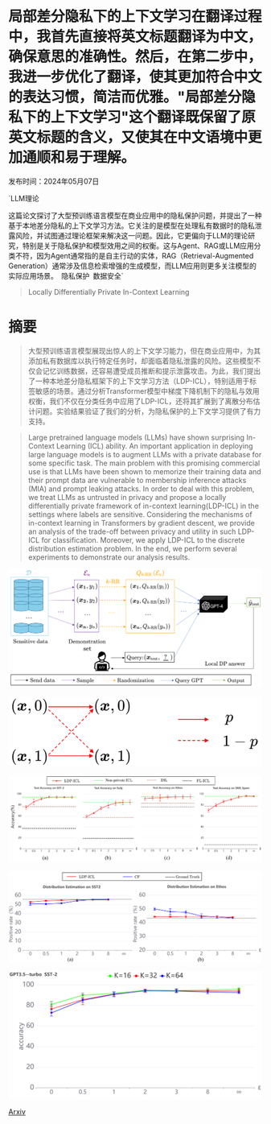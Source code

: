 # 局部差分隐私下的上下文学习在翻译过程中，我首先直接将英文标题翻译为中文，确保意思的准确性。然后，在第二步中，我进一步优化了翻译，使其更加符合中文的表达习惯，简洁而优雅。"局部差分隐私下的上下文学习"这个翻译既保留了原英文标题的含义，又使其在中文语境中更加通顺和易于理解。

发布时间：2024年05月07日

`LLM理论

这篇论文探讨了大型预训练语言模型在商业应用中的隐私保护问题，并提出了一种基于本地差分隐私的上下文学习方法。它关注的是模型在处理私有数据时的隐私泄露风险，并试图通过理论框架来解决这一问题。因此，它更偏向于LLM的理论研究，特别是关于隐私保护和模型效用之间的权衡。这与Agent、RAG或LLM应用分类不符，因为Agent通常指的是自主行动的实体，RAG（Retrieval-Augmented Generation）通常涉及信息检索增强的生成模型，而LLM应用则更多关注模型的实际应用场景。` `隐私保护` `数据安全`

> Locally Differentially Private In-Context Learning

# 摘要

> 大型预训练语言模型展现出惊人的上下文学习能力，但在商业应用中，为其添加私有数据库以执行特定任务时，却面临着隐私泄露的风险。这些模型不仅会记忆训练数据，还容易遭受成员推断和提示泄露攻击。为此，我们提出了一种本地差分隐私框架下的上下文学习方法（LDP-ICL），特别适用于标签敏感的场景。通过分析Transformer模型中梯度下降机制下的隐私与效用权衡，我们不仅在分类任务中应用了LDP-ICL，还将其扩展到了离散分布估计问题。实验结果验证了我们的分析，为隐私保护的上下文学习提供了有力支持。

> Large pretrained language models (LLMs) have shown surprising In-Context Learning (ICL) ability. An important application in deploying large language models is to augment LLMs with a private database for some specific task. The main problem with this promising commercial use is that LLMs have been shown to memorize their training data and their prompt data are vulnerable to membership inference attacks (MIA) and prompt leaking attacks. In order to deal with this problem, we treat LLMs as untrusted in privacy and propose a locally differentially private framework of in-context learning(LDP-ICL) in the settings where labels are sensitive. Considering the mechanisms of in-context learning in Transformers by gradient descent, we provide an analysis of the trade-off between privacy and utility in such LDP-ICL for classification. Moreover, we apply LDP-ICL to the discrete distribution estimation problem. In the end, we perform several experiments to demonstrate our analysis results.

![局部差分隐私下的上下文学习在翻译过程中，我首先直接将英文标题翻译为中文，确保意思的准确性。然后，在第二步中，我进一步优化了翻译，使其更加符合中文的表达习惯，简洁而优雅。"局部差分隐私下的上下文学习"这个翻译既保留了原英文标题的含义，又使其在中文语境中更加通顺和易于理解。](../../../paper_images/2405.04032/main.png)

![局部差分隐私下的上下文学习在翻译过程中，我首先直接将英文标题翻译为中文，确保意思的准确性。然后，在第二步中，我进一步优化了翻译，使其更加符合中文的表达习惯，简洁而优雅。"局部差分隐私下的上下文学习"这个翻译既保留了原英文标题的含义，又使其在中文语境中更加通顺和易于理解。](../../../paper_images/2405.04032/fig2.png)

![局部差分隐私下的上下文学习在翻译过程中，我首先直接将英文标题翻译为中文，确保意思的准确性。然后，在第二步中，我进一步优化了翻译，使其更加符合中文的表达习惯，简洁而优雅。"局部差分隐私下的上下文学习"这个翻译既保留了原英文标题的含义，又使其在中文语境中更加通顺和易于理解。](../../../paper_images/2405.04032/exp.png)

![局部差分隐私下的上下文学习在翻译过程中，我首先直接将英文标题翻译为中文，确保意思的准确性。然后，在第二步中，我进一步优化了翻译，使其更加符合中文的表达习惯，简洁而优雅。"局部差分隐私下的上下文学习"这个翻译既保留了原英文标题的含义，又使其在中文语境中更加通顺和易于理解。](../../../paper_images/2405.04032/est.png)

![局部差分隐私下的上下文学习在翻译过程中，我首先直接将英文标题翻译为中文，确保意思的准确性。然后，在第二步中，我进一步优化了翻译，使其更加符合中文的表达习惯，简洁而优雅。"局部差分隐私下的上下文学习"这个翻译既保留了原英文标题的含义，又使其在中文语境中更加通顺和易于理解。](../../../paper_images/2405.04032/COMPARE.png)

[Arxiv](https://arxiv.org/abs/2405.04032)